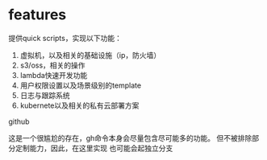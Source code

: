 # features

提供quick scripts，实现以下功能：

1. 虚拟机，以及相关的基础设施（ip，防火墙）
2. s3/oss，相关的操作
3. lambda快速开发功能
4. 用户权限设置以及场景级别的template
5. 日志与跟踪系统
6. kubernete以及相关的私有云部署方案

github

这是一个很尴尬的存在，gh命令本身会尽量包含尽可能多的功能。
但不被排除部分定制能力，因此，在这里实现
也可能会起独立分支
